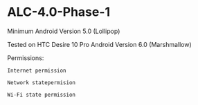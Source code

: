 # ALC-4.0-Phase-1

Minimum Android Version 5.0 (Lollipop)

Tested on HTC Desire 10 Pro Android Version 6.0 (Marshmallow)

Permissions:

	Internet permission
	
	Network statepermision
	
	Wi-Fi state permission
